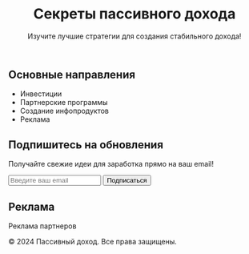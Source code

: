 <!DOCTYPE html>
<html lang="en">
<head>
    <script async src="https://pagead2.googlesyndication.com/pagead/js/adsbygoogle.js?client=ca-pub-5998590826140228"
     crossorigin="anonymous"></script>
    <meta charset="UTF-8">
    <meta name="viewport" content="width=device-width, initial-scale=1.0">
    <link rel="stylesheet" href="styles.css">
</head>
<body>
    <header>
        <h1>Секреты пассивного дохода</h1>
        <p>Изучите лучшие стратегии для создания стабильного дохода!</p>
    </header>
    <main>
        <section class="content">
            <h2>Основные направления</h2>
            <ul>
                <li>Инвестиции</li>
                <li>Партнерские программы</li>
                <li>Создание инфопродуктов</li>
                <li>Реклама</li>
            </ul>
        </section>
        <section class="subscribe">
            <h2>Подпишитесь на обновления</h2>
            <p>Получайте свежие идеи для заработка прямо на ваш email!</p>
            <form action="https://example.com/subscribe" method="post">
                <input type="email" name="email" placeholder="Введите ваш email" required>
                <button type="submit">Подписаться</button>
            </form>
        </section>
        <section class="ads">
            <h2>Реклама</h2>
            <!-- Здесь может быть вставлен блок рекламы Google AdSense -->
            <p>Реклама партнеров</p>
        </section>
    </main>
    <footer>
        <p>&copy; 2024 Пассивный доход. Все права защищены.</p>
    </footer>
</body>
</html>
